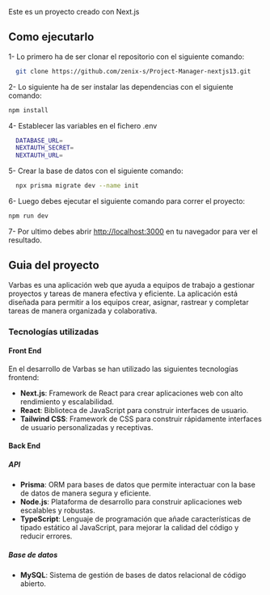 Este es un proyecto creado con Next.js

## Como ejecutarlo

1- Lo primero ha de ser clonar el repositorio con el siguiente comando:

```bash
  git clone https://github.com/zenix-s/Project-Manager-nextjs13.git
```

2- Lo siguiente ha de ser instalar las dependencias con el siguiente comando:

```bash
npm install
```

4- Establecer las variables en el fichero .env

```bash
  DATABASE_URL=
  NEXTAUTH_SECRET=
  NEXTAUTH_URL=
```

5- Crear la base de datos con el siguiente comando:

```bash
  npx prisma migrate dev --name init
```


6- Luego debes ejecutar el siguiente comando para correr el proyecto:

```bash
npm run dev
```

7- Por ultimo debes abrir [http://localhost:3000](http://localhost:3000) en tu navegador para ver el resultado.

## Guia del proyecto

Varbas es una aplicación web que ayuda a equipos de trabajo a gestionar proyectos y tareas de manera efectiva y eficiente. 
La aplicación está diseñada para permitir a los equipos crear, asignar, rastrear y completar tareas de manera organizada y colaborativa.

###  Tecnologías utilizadas

#### Front End

En el desarrollo de Varbas se han utilizado las siguientes tecnologías frontend:
- **Next.js**: Framework de React para crear aplicaciones web con alto rendimiento y escalabilidad.
- **React**: Biblioteca de JavaScript para construir interfaces de usuario.
- **Tailwind CSS**: Framework de CSS para construir rápidamente interfaces de usuario personalizadas y receptivas.

#### Back End
##### API

- **Prisma**: ORM para bases de datos que permite interactuar con la base de datos de manera segura y eficiente.
- **Node.js**: Plataforma de desarrollo para construir aplicaciones web escalables y robustas.
- **TypeScript**: Lenguaje de programación que añade características de tipado estático al JavaScript, para mejorar la calidad del código y reducir errores.

##### Base de datos
- **MySQL**: Sistema de gestión de bases de datos relacional de código abierto.

